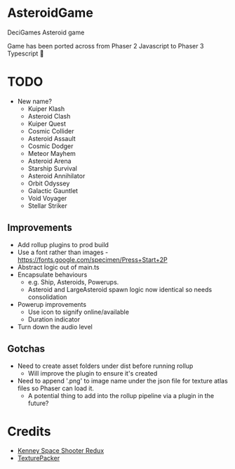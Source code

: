 # AsteroidGame
DeciGames Asteroid game


Game has been ported across from Phaser 2 Javascript to Phaser 3 Typescript :tada:

# TODO
- New name?
    - Kuiper Klash
    - Asteroid Clash
    - Kuiper Quest
    - Cosmic Collider
    - Asteroid Assault
    - Cosmic Dodger
    - Meteor Mayhem
    - Asteroid Arena
    - Starship Survival
    - Asteroid Annihilator
    - Orbit Odyssey
    - Galactic Gauntlet
    - Void Voyager
    - Stellar Striker


## Improvements
- Add rollup plugins to prod build
- Use a font rather than images - https://fonts.google.com/specimen/Press+Start+2P
- Abstract logic out of main.ts
- Encapsulate behaviours
    - e.g. Ship, Asteroids, Powerups.
    - Asteroid and LargeAsteroid spawn logic now identical so needs consolidation
- Powerup improvements
    - Use icon to signify online/available
    - Duration indicator
- Turn down the audio level

## Gotchas
- Need to create asset folders under dist before running rollup
    - Will improve the plugin to ensure it's created
- Need to append '.png' to image name under the json file for texture atlas files so Phaser can load it.
    - A potential thing to add into the rollup pipeline via a plugin in the future?

# Credits

- [Kenney Space Shooter Redux](https://kenney.nl/assets/space-shooter-reduxe)
- [TexturePacker](https://www.codeandweb.com/texturepacker)
